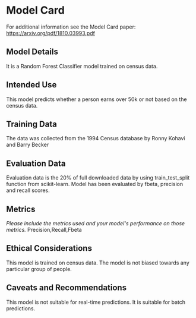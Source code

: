 # Model Card

For additional information see the Model Card paper: https://arxiv.org/pdf/1810.03993.pdf

## Model Details
It is a Random Forest Classifier model trained on census data.

## Intended Use
This model predicts whether a person earns over 50k or not based on the census data.

## Training Data
The data was collected from the 1994 Census database by Ronny Kohavi and Barry Becker 

## Evaluation Data
Evaluation data is the 20% of full downloaded data by using train_test_split function from scikit-learn. Model has been evaluated by fbeta, precision and recall scores.

## Metrics
_Please include the metrics used and your model's performance on those metrics._
Precision,Recall,Fbeta

## Ethical Considerations
This model is trained on census data. The model is not biased towards any particular group of people.

## Caveats and Recommendations
This model is not suitable for real-time predictions. It is suitable for batch predictions.